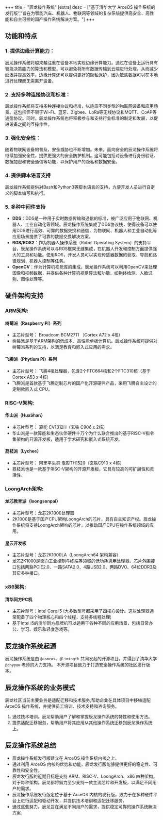 +++
title = "辰龙操作系统"
[extra]
desc = ["基于清华大学 ArceOS 操作系统的发行版","旨在为智能汽车、机器人、物联网等领域的复杂系统提供高安全、高性能和自主可控的国产操作系统解决方案。"]
+++

<div class='index-container'>

## 功能和特点
### 1. 提供边缘计算能力：
辰龙操作系统将越来越注重在设备本地实现边缘计算能力。通过在设备上运行具有智能决策能力的算法和模型，可以避免将所有数据传输到云端进行处理，从而减少延迟并提高效率。边缘计算还可以提供更好的隐私保护，因为敏感数据可以在本地进行处理而无需离开设备。

### 2. 支持多种连接协议和标准：
辰龙操作系统将支持多种连接协议和标准，以适应不同类型的物联网设备和应用场景。这包括但不限于Wi-Fi、蓝牙、Zigbee、LoRa等无线协议和MQTT、CoAP等通信协议。同时，辰龙操作系统也将积极参与和支持行业标准的制定和发展，以促进设备之间的互操作性。

### 3. 强化安全性：
随着物联网设备的普及，安全威胁也不断增加。未来，面向安全的辰龙操作系统将继续加强安全性，提供更强大的安全防护机制。这可能包括对设备进行身份验证、数据加密和安全通信等功能，以保护用户的隐私和数据安全。

### 4. 提供脚本语言支持
辰龙操作系统提供对Bash和Python3等脚本语言的支持，方便开发人员进行自定义的脚本编写和执行。

### 5. 多种中间件支持
- **DDS**：DDS是一种用于实时数据传输和通信的标准，被广泛应用于物联网、机器人、工业自动化等领域。辰龙操作系统集成了DDS协议栈，使得设备可以使用DDS进行高效、可靠的数据交换和通信，为物联网、机器人和工业自动化等应用场景提供了可靠的数据交换解决方案。
- **ROS/ROS2**：作为机器人操作系统（Robot Operating System）的支持平台，辰龙操作系统可以与ROS框架无缝集成，在机器人开发和控制方面提供强大的工具和功能。使用ROS，开发人员可以实现传感器数据的获取、导航和路径规划、机器人控制等任务。
- **OpenCV**：作为计算机视觉库的集成，辰龙操作系统可以利用OpenCV来处理图像和视频数据，并提供各种计算机视觉算法和功能，如物体检测、人脸识别、图像处理等。

<div class="section-line"></div>

## 硬件架构支持
### ARM架构:
#### 树莓派（Raspberry Pi）系列
- 主芯片型号： Broadcom BCM2711 （Cortex A72 x 4核）
- 树莓派是基于ARM架构的低成本、高性能单板计算机。辰龙操作系统将提供对树莓派系列的支持，以满足教育和嵌入式应用的需求。
#### 飞腾派（Phytium Pi）系列
- 主芯片型号： 飞腾4核处理器，包含2个FTC664核和2个FTC310核（基于Cortex A53 x 4核）
- 飞腾派是首款基于飞腾定制芯片的国产化开源硬件产品，采用飞腾自主设计的定制款嵌入式 CPU。
### RISC-V架构:
#### 华山派（HuaShan）
- 主芯片型号： 算能 CV1812H（玄铁 C906 x 2核）
- 华山派是一款算能和生态伙伴硬件十万个为什么联合推出的基于RISC-V指令集架构的开源开发板，适用于学术研究和嵌入式系统开发。
#### 荔枝派（Lychee）
- 主芯片型号： 阿里平头哥 曳影TH1520（玄铁C910 x 4核）
- 荔枝派也是一款基于RISC-V架构的开源开发板，它具有较高的可扩展性和灵活性。
### LoongArch架构:
#### 龙芯教育派（loongsonpai）
- 主芯片型号：龙芯2K1000处理器
- 2K1000是基于国产CPU架构LoongArch的芯片，具有自主知识产权。辰龙操作系统将支持LoongArch架构的芯片，以推动国产CPU在操作系统领域的应用。
#### 星云开发板
- 主芯片型号：龙芯2K1000LA（LoongArch64 架构兼容）
- 龙芯2K1000是面向工业控制与终端等领域的低功耗通用处理器。芯片外围接口包括两路PCIE2.0、一路SATA2.0、4路USB2.0、两路DVO、64位DDR3及其它多种接口。
### x86架构:
#### 清华同方PC机
- 主芯片型号：Intel Core i5 (大多数型号都采用了四核心设计。这些处理器通常配备了四个物理核心和四个线程，支持多线程处理)
- 基于Intel i5的清华同方品牌机可以适用于各种不同的应用场景，包括日常办公、学习、娱乐和轻度游戏等。

<div class="section-line"></div>

## 辰龙操作系统起源
辰龙操作系统是由 ```@asmcos```、```@limingth``` 共同发起的开源项目，并得到了清华大学 ```@chyyuu``` 老师的大力支持。 本开源项目致力于打造安全操作系统的社区发行版本。
 
## 辰龙操作系统的业务模式
辰龙社区当前主要业务是适配迁移和技术服务,帮助企业在具体项目中移植适配 ArceOS 操作系统，并提供员工培训、技术支持和咨询服务。
1. 通过技术培训，辰龙帮助用户了解和掌握辰龙操作系统的特性和使用方法。
2. 提供适配迁移服务，帮助用户将其应用从其他操作系统迁移到辰龙操作系统上。

## 辰龙操作系统总结
- 辰龙操作系统发行版建立在 ArceOS 操作系统内核之上。
- 通过利用 ArceOS 内核的优势和功能，辰龙发行版能够提供更好的稳定性、可靠性和安全性。
- 辰龙发行版的近期目标是支持 ARM、RISC-V、LoongArch、x86 四种架构，对于每种架构，辰龙都将努力至少支持一款主流芯片和开发板，以满足不同用户的需求。
- 辰龙操作系统发行版定位于基于 ArceOS 内核的发行版，致力于在多种硬件平台上进行适配和驱动开发，并提供技术培训和适配迁移服务。
- 通过这些努力，辰龙旨在满足不同用户的需求，提供稳定可靠的操作系统解决方案.
  

</div>
